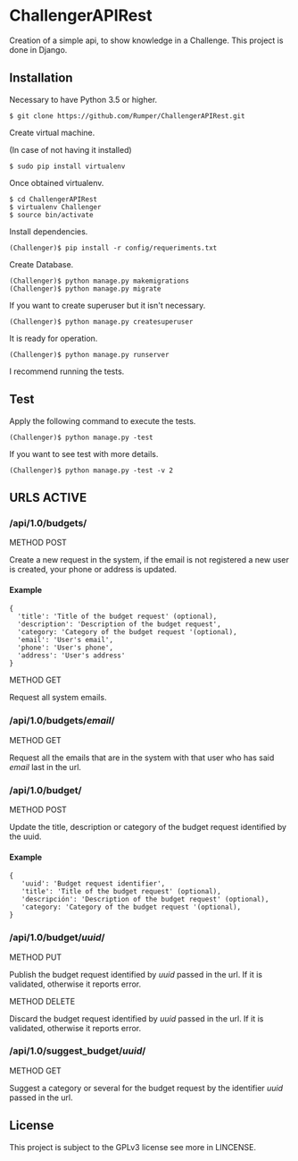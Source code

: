 # ChallengerAPIRest

Creation of a simple api, to show knowledge in a Challenge. This project is done in Django.

## Installation

Necessary to have Python 3.5 or higher.

    $ git clone https://github.com/Rumper/ChallengerAPIRest.git

Create virtual machine.

(In case of not having it installed)

    $ sudo pip install virtualenv

Once obtained virtualenv.

    $ cd ChallengerAPIRest
    $ virtualenv Challenger
    $ source bin/activate

Install dependencies.

    (Challenger)$ pip install -r config/requeriments.txt

Create Database.

    (Challenger)$ python manage.py makemigrations
    (Challenger)$ python manage.py migrate

If you want to create superuser but it isn't necessary.

    (Challenger)$ python manage.py createsuperuser

It is ready for operation.

    (Challenger)$ python manage.py runserver

I recommend running the tests.

## Test

Apply the following command to execute the tests.

    (Challenger)$ python manage.py -test

If you want to see test with more details.

    (Challenger)$ python manage.py -test -v 2


## URLS ACTIVE

### /api/1.0/budgets/

METHOD POST

Create a new request in the system, if the email is not registered a new user is created,
your phone or address is updated.

#### Example


    {
      'title': 'Title of the budget request' (optional),
      'description': 'Description of the budget request',
      'category: 'Category of the budget request '(optional),
      'email': 'User's email',
      'phone': 'User's phone',
      'address': 'User's address'
    }

METHOD GET

Request all system emails.

### /api/1.0/budgets/_email_/

METHOD GET

Request all the emails that are in the system with that user who has said _email_ last in the url.

### /api/1.0/budget/

METHOD POST

Update the title, description or category of the budget request identified by the uuid.

#### Example

    {
       'uuid': 'Budget request identifier',
       'title': 'Title of the budget request' (optional),
       'descripción': 'Description of the budget request' (optional),
       'category: 'Category of the budget request '(optional),
    }


### /api/1.0/budget/_uuid_/

METHOD PUT

Publish the budget request identified by _uuid_ passed in the url. If it is validated, otherwise it reports error.

METHOD DELETE

Discard the budget request identified by _uuid_ passed in the url. If it is validated, otherwise it reports error.

### /api/1.0/suggest_budget/_uuid_/

METHOD GET

Suggest a category or several for the budget request by the identifier _uuid_ passed in the url.

## License

This project is subject to the GPLv3 license see more in LINCENSE.
